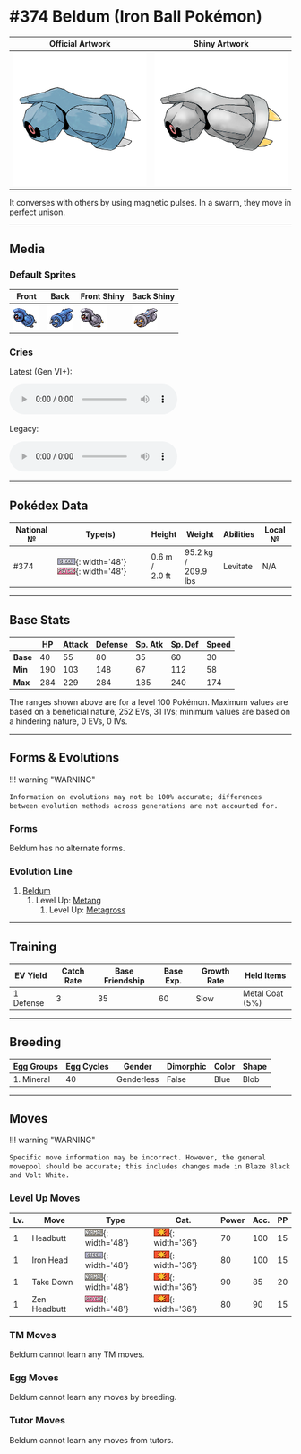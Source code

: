 # #374 Beldum (Iron Ball Pokémon)

| Official Artwork | Shiny Artwork |
| --- | --- |
| ![Official Artwork](../assets/sprites/beldum/official_artwork.png) | ![Shiny Artwork](../assets/sprites/beldum/official_artwork_shiny.png) |

It converses with others by using magnetic pulses. In a swarm, they move in perfect unison.

---

## Media

### Default Sprites

| Front | Back | Front Shiny | Back Shiny |
| --- | --- | --- | --- |
| ![Front](../assets/sprites/beldum/front.gif) | ![Back](../assets/sprites/beldum/back.gif) | ![Front Shiny](../assets/sprites/beldum/front_shiny.gif) | ![Back Shiny](../assets/sprites/beldum/back_shiny.gif) |

### Cries

Latest (Gen VI+):

<audio controls>
<source src='../../assets/cries/beldum/latest.ogg' type='audio/ogg'>
  Your browser does not support the audio element.
</audio>

Legacy:

<audio controls>
<source src='../../assets/cries/beldum/legacy.ogg' type='audio/ogg'>
  Your browser does not support the audio element.
</audio>

---

## Pokédex Data

| National № | Type(s) | Height | Weight | Abilities | Local № |
|------------|---------|--------|--------|-----------|---------|
| #374 | ![steel](../assets/types/steel.png){: width='48'} ![psychic](../assets/types/psychic.png){: width='48'} | 0.6 m /<br>2.0 ft | 95.2 kg /<br>209.9 lbs | <span class="tooltip" title="Gives full immunity to all Ground-type moves.">Levitate</span> | N/A |

---

## Base Stats
|   | HP | Attack | Defense | Sp. Atk | Sp. Def | Speed |
|---|----|--------|---------|---------|---------|-------|
| **Base** | 40 | 55 | 80 | 35 | 60 | 30 |
| **Min** | 190 | 103 | 148 | 67 | 112 | 58 |
| **Max** | 284 | 229 | 284 | 185 | 240 | 174 |

The ranges shown above are for a level 100 Pokémon. Maximum values are based on a beneficial nature, 252 EVs, 31 IVs; minimum values are based on a hindering nature, 0 EVs, 0 IVs.

---

## Forms & Evolutions

!!! warning "WARNING"

    Information on evolutions may not be 100% accurate; differences between evolution methods across generations are not accounted for.

### Forms

Beldum has no alternate forms.

### Evolution Line

1. [Beldum](beldum.md/)
    1. Level Up: [Metang](metang.md/)
        1. Level Up: [Metagross](metagross.md/)





---

## Training

| EV Yield | Catch Rate | Base Friendship | Base Exp. | Growth Rate | Held Items |
|----------|------------|-----------------|-----------|-------------|------------|
| 1 Defense | 3 | 35 | 60 | Slow | <span class="tooltip" title="An item to be held by a Pokémon. It is a special metallic film that ups the power of Steel-type moves.">Metal Coat</span> (5%) |

---

## Breeding

| Egg Groups | Egg Cycles | Gender | Dimorphic | Color | Shape |
|------------|------------|--------|-----------|-------|-------|
| 1. Mineral | 40 | Genderless | False | Blue | Blob |

---

## Moves

!!! warning "WARNING"

    Specific move information may be incorrect. However, the general movepool should be accurate; this includes changes made in Blaze Black and Volt White.

### Level Up Moves

| Lv. | Move | Type | Cat. | Power | Acc. | PP |
| --- | --- | --- | --- | --- | --- | --- |
| 1 | <span class="tooltip" title="The user sticks its head out and rams straight forward. It may make the foe flinch.">Headbutt</span> | ![normal](../assets/types/normal.png){: width='48'} | ![physical](../assets/move_category/physical.png){: width='36'} | 70 | 100 | 15 |
| 1 | <span class="tooltip" title="The foe slams the target with its steel-hard head. It may also make the target flinch.">Iron Head</span> | ![steel](../assets/types/steel.png){: width='48'} | ![physical](../assets/move_category/physical.png){: width='36'} | 80 | 100 | 15 |
| 1 | <span class="tooltip" title="A reckless, full-body charge attack for slamming into the foe. It also damages the user a little.">Take Down</span> | ![normal](../assets/types/normal.png){: width='48'} | ![physical](../assets/move_category/physical.png){: width='36'} | 90 | 85 | 20 |
| 1 | <span class="tooltip" title="The user focuses its willpower to its head and rams the foe. It may also make the target flinch.">Zen Headbutt</span> | ![psychic](../assets/types/psychic.png){: width='48'} | ![physical](../assets/move_category/physical.png){: width='36'} | 80 | 90 | 15 |

### TM Moves

Beldum cannot learn any TM moves.
### Egg Moves

Beldum cannot learn any moves by breeding.
### Tutor Moves

Beldum cannot learn any moves from tutors.
